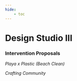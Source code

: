 ```yaml
---
hide:
    - toc
---
```


# Design Studio III

### Intervention Proposals

*Playa x Plastic (Beach Clean)*




*Crafting Community*

